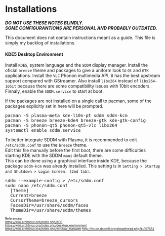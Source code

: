 # Installations

***DO NOT USE THESE NOTES BLINDLY.***  
***SOME CONFIGURANTIONS ARE PERSONAL AND PROBABLY OUTDATED.***

This document does not contain instructions meant as a guide.
This file is simply my backlog of installations.

#### KDE5 Desktop Environment

Install `KDE5`, system language and the `SDDM` display manager.
Install the oficial `breeze` theme and packages to give a uniform look to `Qt` and `GTK` applications.
Install the `VLC` Phonon multimedia API, it has the best upstream support compared with GStreamer. Also install `libx264` instead of `libx264-10bit` because there are some compatibility issues with 10bit encoders.
Finnaly, enable the `SDDM.service` to start at boot.

If the packages are not installed on a single call to pacman, some of the packages explicitly set in here will be prompted.

<pre>
pacman -S plasma-meta kde-l10n-pt sddm sddm-kcm
pacman -S breeze breeze-kde4 breeze-gtk kde-gtk-config 
pacman -S phonon-qt5 phonon-qt5-vlc libx264
systemctl enable sddm.service
</pre>

To better integrate SDDM with Plasma, it is recommended to edit `/etc/sddm.conf` to use the `breeze` theme.  
Edit this file manually before the first boot, there are some difficulties starting KDE with the SDDM `maui` default theme.  
This can be done using a graphical interface inside KDE, because the package `sddm-kcm` was already installed. This setting is in `Setting > Startup and Shutdown > Login Screen. (2nd tab)`.

<pre>
sddm --example-config > /etc/sddm.conf
sudo nano /etc/sddm.conf
  [Theme]
  Current=breeze
  CursorTheme=breeze_cursors
  FacesDir=/usr/share/sddm/faces
  ThemeDir=/usr/share/sddm/themes
</pre>

<sub><sup>
References:  
https://wiki.archlinux.org/index.php/KDE  
https://wiki.archlinux.org/index.php/desktop_environment  
https://wiki.archlinux.org/index.php/window_manager
http://forum.doom9.org/showthread.php?t=167654
</sup></sub>
